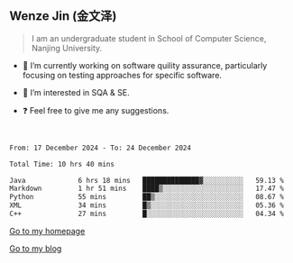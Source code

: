 ## Wenze Jin (金文泽)

> I am an undergraduate student in School of Computer Science, Nanjing University.

- 🔭 I’m currently working on software quility assurance, particularly focusing on testing approaches for specific software.
  
- 🌱 I’m interested in SQA & SE.
  
- ❓ Feel free to give me any suggestions.  

<br>  

<!--START_SECTION:waka-->

```txt
From: 17 December 2024 - To: 24 December 2024

Total Time: 10 hrs 40 mins

Java             6 hrs 18 mins   ██████████████▓░░░░░░░░░░   59.13 %
Markdown         1 hr 51 mins    ████▒░░░░░░░░░░░░░░░░░░░░   17.47 %
Python           55 mins         ██▒░░░░░░░░░░░░░░░░░░░░░░   08.67 %
XML              34 mins         █▒░░░░░░░░░░░░░░░░░░░░░░░   05.36 %
C++              27 mins         █░░░░░░░░░░░░░░░░░░░░░░░░   04.34 %
```

<!--END_SECTION:waka-->

[Go to my homepage](https://wenzejin.github.io)

[Go to my blog](https://wenzejin.notion.site/Wenze-Jin-s-Blog-1635e9fa7b6d80b3adcedfacc74aa717?pvs=4)
